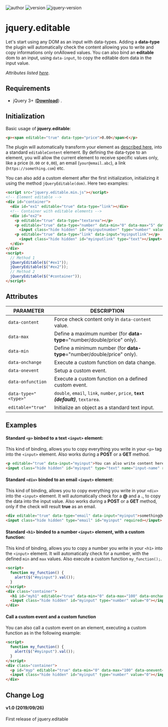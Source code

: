 ![author](https://img.shields.io/badge/author-Marco%20Cusano-blue.svg) ![version](https://img.shields.io/badge/jQuery-3%2B-brightgreen.svg?logo=jquery) ![jquery-version](https://img.shields.io/badge/version-1.0-brightgreen.svg)

# jquery.editable
Let's start using any DOM as an input with data-types. Adding a **data-type** the plugin will automatically check the content allowing you to write and copy informations only onAllowed values. You can also bind an **editable** dom to an input, using `data-input`, to copy the editable dom data in the input value.

*Attributes listed [here](#attributes)*.


## Requirements
- jQuery 3+ (**[Download](https://jquery.com)**) .

## Initialization
Basic usage of **jquery.editable**:
```HTML
<p><span editable="true" data-type="price">0.00</span>€</p>
```
The plugin will automatically transform your element as [described here](https://developer.mozilla.org/it/docs/Web/Guide/HTML/Editable_content), into a standard `editableContent` element.
By defining the data-type to an element, you will allow the current element to receive specific values only, like a price (`0.00` or `0,00`), an email (`your@email.abc`), a link (`https://something.com`) etc.

You can also add a custom element after the first initialization, initializing it using the method `jQueryEditable(dom)`. Here two examples:
```HTML
<script src="jquery.editable.min.js"></script>
<!-- Element editable -->
<div id="container">
  <div id="ex1" editable="true" data-type="link"></div>
  <!-- Container with editable elements -->
  <div id="ex2">
    <p editable="true" data-type="textarea"></p>
    <p editable="true" data-type="number" data-min="0" data-max="5" data-input="myinputnumber">5</p>
      <input class="hide hidden" id="myinputnumber" type="number" value="5"></input>
    <p editable="true" data-type="link" data-input="myinputlink"></p>
      <input class="hide hidden" id="myinputlink" type="text"></input>
  </div>
</div>
<script>
  // Method 1
  jQueryEditable($("#ex1"));
  jQueryEditable($("#ex2"));
  // Method 2
  jQueryEditable($("#container"));
</script>
```

## Attributes
PARAMETER | DESCRIPTION
----------|------------
`data-content` | Force check content only in `data-content` value.
`data-max` | Define a maximum number (for **data-type**="number/double/price" only).
`data-min` | Define a minimum number (for **data-type**="number/double/price" only).
`data-onchange` | Execute a custom function on data change.
`data-onevent` | Setup a custom event.
`data-onfunction` | Execute a custom function on a defined custom event.
`data-type="<type>"` | `double`, `email`, `link`, `number`, `price`, __`text` *(**default**)*__, `textarea`.
`editable="true"`| Initialize an object as a standard text input.

## Examples

#### Standard `<p>` binbed to a text `<input>` element:
This kind of binding, allows you to copy everything you write in your `<p>` tag into the `<input>` element. Also works during a **POST** or a **GET** method.
```HTML
<p editable="true" data-input="myinput">You can also write content here, it will be copied when you will type something here.</p>
<input class="hide hidden" id="myinput" type="text" name="input-name" required></input>.
```

#### Standard `<div>` binded to an email `<input>` element:
This kind of binding, allows you to copy everything you write in your `<div>` into the `<input>` element. It will automatically check for a **@** and a **.**, to copy the data into the input value. Also works during a **POST** or a **GET** method, only if the check will result **true** as an email.
```HTML
<div editable="true" data-type="email" data-input="myinput">something@email.abc</div>
<input class="hide hidden" type="email" id="myinput" required></input>
```

#### Standard `<h1>` binded to a number `<input>` element, with a custom function:
This kind of binding, allows you to copy a number you write in your `<h1>` into the `<input>` element. It will automatically check for a number, with the defined `min` and `max` values. Also execute a custom function `my_function();`.
```HTML
<script>
  function my_function() {
    alert($("#myinput").val());
  }
</script>
<div class="container">
  <h1 id="myh1" editable="true" data-min="0" data-max="100" data-onchange="my_function" data-input="myinput">0</h1>%
  <input class="hide hidden" id="myinput" type="number" value="0"></input>
</div>
```

#### Call a custom event and a custom function
You can also call a custom event on an element, executing a custom function as in the following example:
```HTML
<script>
  function my_function() {
    alert($("#myinput").val());
  }
</script>
<div class="container">
  <p id="myp" editable="true" data-min="0" data-max="100" data-onevent="keyup" data-onfunction="my_function" data-input="myinput">0</p>%
  <input class="hide hidden" id="myinput" type="number" value="0"></input>
</div>
```

## Change Log
#### v1.0 (2019/09/26)
First release of jquery.editable
